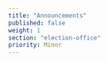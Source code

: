 ```yaml
---
title: "Announcements"
published: false
weight: 1
section: "election-office"
priority: Minor
---
```

